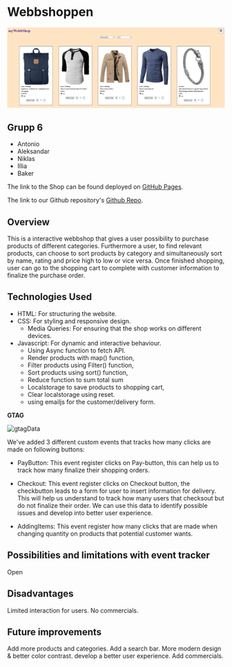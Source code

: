 # Webbshoppen

![Webbshoppen](assets/images/webbshoppen.png)

## Grupp 6
- Antonio
- Aleksandar
- Niklas
- Illia
- Baker

The link to the Shop can be found deployed on [GitHub Pages](https://makiwebdeveloper.github.io/webbshoppen/).

The link to our Github repository's [Github Repo](https://github.com/makiwebdeveloper/webbshoppen).

## Overview
This is a interactive webbshop that gives a user possibility to purchase products of different categories. Furthermore a user, to find relevant products, can choose to sort products by category and simultaneously sort by name, rating and price high to low or vice versa. Once finished shopping, user can go to the shopping cart to complete with customer information to finalize the purchase order.

## Technologies Used
- HTML: For structuring the website.
- CSS: For styling and responsive design.
    - Media Queries: For ensuring that the shop works on different devices.
- Javascript: For dynamic and interactive behaviour.
    - Using Async function to fetch API.
    - Render products with map() function,
    - Filter products using Filter() function,
    - Sort products using sort() function,
    - Reduce function to sum total sum
    - Localstorage to save products to shopping cart,
    - Clear localstorage using reset.
    - using emailjs for the customer/delivery form.

**GTAG**

![gtagData](assets/images/webshoppen.png)

We've added 3 different custom events that tracks how many clicks are made on following buttons:

- PayButton:
This event register clicks on Pay-button, this can help us to track how many finalize their shopping orders.

- Checkout:
This event register clicks on Checkout button, the checkbutton leads to a form for user to insert information for delivery. This will help us understand to track how many users that checksout but do not finalize their order. We can use this data to identify possible issues and develop into better user experience.

- AddingItems:
This event register how many clicks that are made when changing quantity on products that potential customer wants.

## Possibilities and limitations with event tracker

Open

## Disadvantages
Limited interaction for users.
No commercials.

## Future improvements
Add more products and categories.
Add a search bar.
More modern design & better color contrast.
develop a better user experience.
Add commercials.
